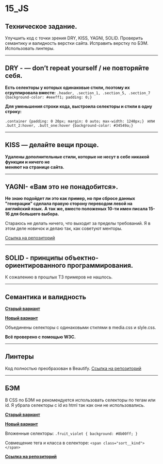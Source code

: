 # 15_JS

## Техническое задание.
Улучшить код с точки зрения DRY, KISS, YAGNI, SOLID. Проверить семантику и валидность верстки сайта. 
Исправить верстку по БЭМ. Использовать линтеры.

***

## DRY - — don’t repeat yourself / не повторяйте себя.
**Есть селекторы у которых одинаковые стили, поэтому их сгруппировала вместе:**
`.header,
.section_1,
.section_5,
.section_7 {background-color: #eeeff1; padding: 0;}`

**Для уменьшения строки кода, выстроила селекторы и стили в одну строку:**

`.container {padding: 0 20px; margin: 0 auto; max-width: 1240px;} `
или
`.butt_2:hover, .butt_one:hover {background-color: #34549a;} `

***

## KISS — делайте вещи проще.
**Удалены дополнительные стили, которые не несут в себе никакой функции и ничего не  
меняют на странице сайта.**

***

## YAGNI- «Вам это не понадобится».	

__Не знаю подойдет ли это как пример, но при сбросе данных "генерации" сделала правую сторону переводом левой на английский язык.__ __А так же, вместо положеных 10-ти имен писала 15-16 для большего выбора.__ 

Стараюсь не делать ничего, что выходит за пределы требований.
Я в этом деле новичок и делаю так, как советуют менторы.

[Ссылка на репозиторий](https://github.com/Ameglessa1986/13_modul)

***

## SOLID - принципы объектно-ориентированного программирования.
К сожалению в прошлых ТЗ примеров не нашлось.

***

## Семантика и валидность

**[Старый вариант](https://github.com/Ameglessa1986/cssflex)**

**[Новый вариант](https://github.com/Ameglessa1986/15_JS)**

Объединены селекторы с одинаковыми стилями в media.css и slyle.css.

**Всё проверено с помощью W3C.**

***

## Линтеры
Код полностью преобразован в Beautify. 
[Ссылка на репозиторий](https://github.com/Ameglessa1986/13_modul)

***

## БЭМ 

В CSS по БЭМ не рекомендуется использовать селекторы по тегам или id.
Я убрала селекторы с id из html так как они не использовались.

**[Старый вариант](https://github.com/Ameglessa1986/cssflex)**

**[Новый вариант](https://github.com/Ameglessa1986/15_JS)**

Вложенные селекторы:
`.fruit_violet {
    background: #8b00ff;
  }`
  
Совмещение тега и класса в селекторе:
`<span class="sort__kind"></span>`

**[Ссылка на репозиторий](https://github.com/Ameglessa1986/module_12)**
  
  
  
  

